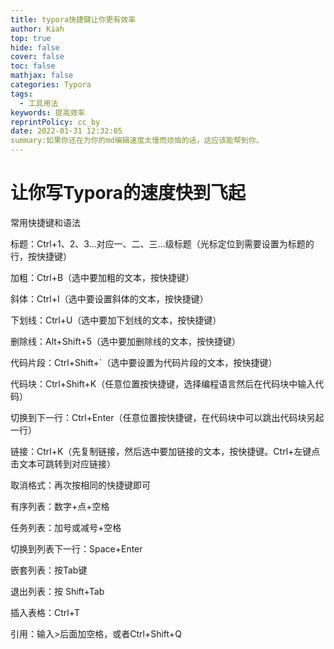 ```yaml
---
title: typora快捷键让你更有效率
author: Kiah
top: true
hide: false
cover: false
toc: false
mathjax: false
categories: Typora
tags:
  - 工具用法
keywords: 提高效率
reprintPolicy: cc_by
date: 2022-01-31 12:32:05
summary:如果你还在为你的md编辑速度太慢而烦恼的话，这应该能帮到你。
---
```


# 让你写Typora的速度快到飞起

常用快捷键和语法

标题：Ctrl+1、2、3...对应一、二、三...级标题（光标定位到需要设置为标题的行，按快捷键）

加粗：Ctrl+B（选中要加粗的文本，按快捷键）

斜体：Ctrl+I（选中要设置斜体的文本，按快捷键）

下划线：Ctrl+U（选中要加下划线的文本，按快捷键）

删除线：Alt+Shift+5（选中要加删除线的文本，按快捷键）

代码片段：Ctrl+Shift+`（选中要设置为代码片段的文本，按快捷键）

代码块：Ctrl+Shift+K（任意位置按快捷键，选择编程语言然后在代码块中输入代码）

切换到下一行：Ctrl+Enter（任意位置按快捷键，在代码块中可以跳出代码块另起一行）

链接：Ctrl+K（先复制链接，然后选中要加链接的文本，按快捷键。Ctrl+左键点击文本可跳转到对应链接）

取消格式：再次按相同的快捷键即可

有序列表：数字+点+空格

任务列表：加号或减号+空格

切换到列表下一行：Space+Enter

嵌套列表：按Tab键

退出列表：按 Shift+Tab

插入表格：Ctrl+T

引用：输入>后面加空格，或者Ctrl+Shift+Q
